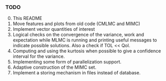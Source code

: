 ### TODO
0. This README
1. Move features and plots from old code (CMLMC and MIMC)
2. Implement vector quantities of interest
3. Logical checks on the convergence of the variance, work and
   expectation while MLMC is running and printing useful messages to
   indicate possible solutions. Also a check if TOL << QoI.
4. Computing and using the kurtosis when possible to give a confidence
   interval for the variance.
5. Implementing some form of parallelization support.
6. Adaptive construction of the MIMC set.
7. Implement a storing mechanism in files instead of database.
